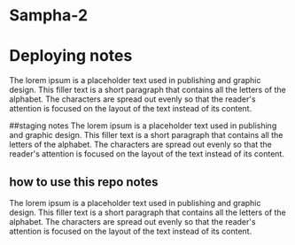 # Sampha-2
# Deploying notes
The lorem ipsum is a placeholder text used in publishing and graphic design. This filler text is a short paragraph that contains all the letters of the alphabet. The characters are spread out evenly so that the reader's attention is focused on the layout of the text instead of its content.


##staging notes
The lorem ipsum is a placeholder text used in publishing and graphic design. This filler text is a short paragraph that contains all the letters of the alphabet. The characters are spread out evenly so that the reader's attention is focused on the layout of the text instead of its content.


## how to use this repo notes

The lorem ipsum is a placeholder text used in publishing and graphic design. This filler text is a short paragraph that contains all the letters of the alphabet. The characters are spread out evenly so that the reader's attention is focused on the layout of the text instead of its content.
